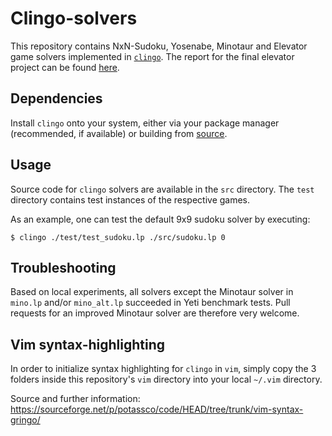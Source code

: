 # Clingo-solvers

This repository contains NxN-Sudoku, Yosenabe, Minotaur and Elevator game solvers implemented in [`clingo`](https://github.com/potassco/clingo). The report for the final elevator project can be found [here](./docs/asp_elevator.pdf).

## Dependencies

Install `clingo` onto your system, either via your package manager (recommended, if available) or building from [source](https://github.com/potassco/clingo/blob/master/INSTALL.md).

## Usage

Source code for `clingo` solvers are available in the `src` directory. The `test` directory contains test instances of the respective games.

As an example, one can test the default 9x9 sudoku solver by executing:

```shell
$ clingo ./test/test_sudoku.lp ./src/sudoku.lp 0
```

## Troubleshooting

Based on local experiments, all solvers except the Minotaur solver in `mino.lp` and/or `mino_alt.lp` succeeded in Yeti benchmark tests. Pull requests for an improved Minotaur solver are therefore very welcome.

## Vim syntax-highlighting

In order to initialize syntax highlighting for `clingo` in `vim`, simply copy the 3 folders inside this repository's `vim` directory into your local `~/.vim` directory.

Source and further information: https://sourceforge.net/p/potassco/code/HEAD/tree/trunk/vim-syntax-gringo/
